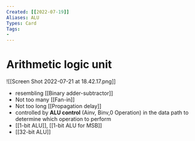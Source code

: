```yaml
---
Created: [[2022-07-19]]
Aliases: ALU
Types: Card
Tags: 
- 
---
```

# Arithmetic logic unit
![[Screen Shot 2022-07-21 at 18.42.17.png]]
- resembling [[Binary adder-subtractor]]
- Not too many [[Fan-in]]
- Not too long [[Propagation delay]]
- controlled by **ALU control** (Ainv, Binv,0 Operation) in the data path to determine which operation to perform
- [[1-bit ALU]], [[1-bit ALU for MSB]]
- [[32-bit ALU]]
